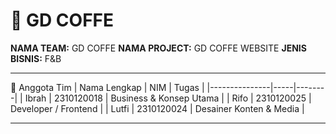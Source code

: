 # 🧠 GD COFFE

**NAMA TEAM:** GD COFFE
**NAMA PROJECT:** GD COFFE WEBSITE
**JENIS BISNIS:** F&B

---

👥 Anggota Tim
| Nama Lengkap | NIM | Tugas |
|---------------|-----|--------|
| Ibrah  | 2310120018 | Business & Konsep Utama |
| Rifo   | 2310120025 | Developer / Frontend |
| Lutfi  | 2310120024 | Desainer Konten & Media |

---
